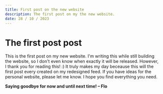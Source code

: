 ```yaml
---
title: First post on the new website
description: The first post on my the new website.
date: 28 / 10 / 2023
---
```


# The first post post

This is the first post on my new website. I'm writing this while still building the website, so I don't even know when exactly
it will be released. However, I thank you for reading this! :) It truly makes my day beceause this will the first post every created
on my redesigned feed. If you have ideas for the personal website, please let me know. I hope you find everything you need.

**Saying goodbye for now and until next time! – Flo**
